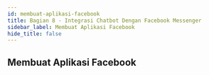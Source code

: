 ```yaml
---
id: membuat-aplikasi-facebook
title: Bagian 8 - Integrasi Chatbot Dengan Facebook Messenger
sidebar_label: Membuat Aplikasi Facebook
hide_title: false
---
```

## Membuat Aplikasi Facebook
